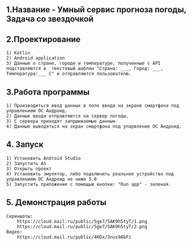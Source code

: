 ## 1.Название - Умный сервис прогноза погоды, Задача со звездочкой

## 2.Проектирование
	1) Kotlin
	2) Android application
	3) Данные о стране, городе и температуре, полученные с API подставляются в  текстовый шаблон "Страна: ___, Город: ___, Температура:___ C" и отправляются пользователю.

## 3.Работа программы
	1) Производиться ввод данных в поле ввода на экране смартфона под управлением ОС Андроид.
	2) Данные ввода отправляются на сервер погоды.
	3) С сервера приходят запршиваемые данные
	4) Данные выводяться на экран смартфона под упарвление ОС Андроид.

## 4. Запуск
	1) Установить Android Studio
	2) Запустить AS
	3) Открыть проект
	4) Установить эмулятор, либо подключить реальное устройство под управлением ОС Андроид не ниже 5.0
	5) Запустить приложение с помощью кнопки: "Run app" - зеленая.
	
## 5. Демонстрация работы
	Скриншоты:
		https://cloud.mail.ru/public/5ge7/5AK9h5tyT/1.png
		https://cloud.mail.ru/public/5ge7/5AK9h5tyT/2.png
	Видео:
		https://cloud.mail.ru/public/4KDx/3nus9AbFi
